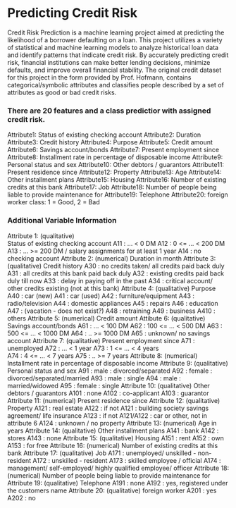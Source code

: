 # Predicting Credit Risk 

Credit Risk Prediction is a machine learning project aimed at predicting the likelihood of a borrower defaulting on a loan. This project utilizes a variety of statistical and machine learning models to analyze historical loan data and identify patterns that indicate credit risk. By accurately predicting credit risk, financial institutions can make better lending decisions, minimize defaults, and improve overall financial stability. The original credit dataset for this project in the form provided by Prof. Hofmann, contains categorical/symbolic attributes and classifies people described by a set of attributes as good or bad credit risks.

### There are 20 features and a class predictior with assigned credit risk.
Attribute1: Status of existing checking account
Attribute2: Duration
Attribute3: Credit history
Attribute4: Purpose
Attribute5: Credit amount
Attribute6: Savings account/bonds
Attribute7: Present employment since
Attribute8: Installment rate in percentage of disposable income
Attribute9: Personal status and sex
Attribute10: Other debtors / guarantors
Attribute11: Present residence since
Attribute12: Property
Attribute13: Age
Attribute14: Other installment plans
Attribute15: Housing
Attribute16: Number of existing credits at this bank
Attribute17: Job
Attribute18: Number of people being liable to provide maintenance for
Attribute19: Telephone
Attribute20: foreign worker
class: 1 = Good, 2 = Bad

### Additional Variable Information
Attribute 1:  (qualitative)      
 Status of existing checking account
             A11 :      ... <    0 DM
	       A12 : 0 <= ... <  200 DM
	       A13 :      ... >= 200 DM / salary assignments for at least 1 year
               A14 : no checking account
Attribute 2:  (numerical)
	      Duration in month
Attribute 3:  (qualitative)
	      Credit history
	      A30 : no credits taken/ all credits paid back duly
              A31 : all credits at this bank paid back duly
	      A32 : existing credits paid back duly till now
              A33 : delay in paying off in the past
	      A34 : critical account/  other credits existing (not at this bank)
Attribute 4:  (qualitative)
	      Purpose
	      A40 : car (new)
	      A41 : car (used)
	      A42 : furniture/equipment
	      A43 : radio/television
	      A44 : domestic appliances
	      A45 : repairs
	      A46 : education
	      A47 : (vacation - does not exist?)
	      A48 : retraining
	      A49 : business
	      A410 : others
Attribute 5:  (numerical)
	      Credit amount
Attibute 6:  (qualitative)
	      Savings account/bonds
	      A61 :          ... <  100 DM
	      A62 :   100 <= ... <  500 DM
	      A63 :   500 <= ... < 1000 DM
	      A64 :          .. >= 1000 DM
              A65 :   unknown/ no savings account
Attribute 7:  (qualitative)
	      Present employment since
	      A71 : unemployed
	      A72 :       ... < 1 year
	      A73 : 1  <= ... < 4 years  
	      A74 : 4  <= ... < 7 years
	      A75 :       .. >= 7 years
Attribute 8:  (numerical)
	      Installment rate in percentage of disposable income
Attribute 9:  (qualitative)
	      Personal status and sex
	      A91 : male   : divorced/separated
	      A92 : female : divorced/separated/married
        A93 : male   : single
	      A94 : male   : married/widowed
	      A95 : female : single
Attribute 10: (qualitative)
	      Other debtors / guarantors
	      A101 : none
	      A102 : co-applicant
	      A103 : guarantor
Attribute 11: (numerical)
	      Present residence since
Attribute 12: (qualitative)
	      Property
	      A121 : real estate
	      A122 : if not A121 : building society savings agreement/ life insurance
       A123 : if not A121/A122 : car or other, not in attribute 6
	      A124 : unknown / no property
Attribute 13: (numerical)
	      Age in years
Attribute 14: (qualitative)
	      Other installment plans 
	      A141 : bank
	      A142 : stores
	      A143 : none
Attribute 15: (qualitative)
	      Housing
	      A151 : rent
	      A152 : own
	      A153 : for free
Attribute 16: (numerical)
              Number of existing credits at this bank
Attribute 17: (qualitative)
	      Job
	      A171 : unemployed/ unskilled  - non-resident
	      A172 : unskilled - resident
	      A173 : skilled employee / official
	      A174 : management/ self-employed/
		     highly qualified employee/ officer
Attribute 18: (numerical)
	      Number of people being liable to provide maintenance for
Attribute 19: (qualitative)
	      Telephone
	      A191 : none
	      A192 : yes, registered under the customers name
Attribute 20: (qualitative)
	      foreign worker
	      A201 : yes
	      A202 : no

